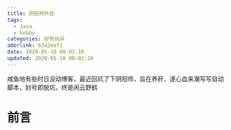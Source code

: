 ```yaml
---
title: 阴阳师外挂
tags:
  - Java
  - hobby
categories: 好奇尚异
abbrlink: 63a2eef1
date: 2020-05-10 00:02:10
updated: 2020-05-10 00:02:10
---
```


咸鱼地有些时日没动博客，最近回坑了下阴阳师，旨在养肝，遂心血来潮写写自动脚本，封号即脱坑，终是闲云野鹤<!--more-->

# 前言
